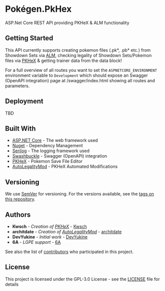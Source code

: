 # Pokégen.PkHex

ASP.Net Core REST API providing PKHeX & ALM functionality

## Getting Started

This API currently supports creating pokemon files (.pk*, .pb* etc.) from Showdown Sets via [ALM](https://github.com/architdate/PKHeX-Plugins), checking legality of Showdown Sets/Pokemon files via [PKHeX](https://github.com/kwsch/PKHeX) & getting trainer data from the data block!

For a full overview of all routes you want to set the `ASPNETCORE_ENVIRONMENT` environment variable to `Development` which should expose an Swagger (OpenAPI integration) page at /swagger/index.html showing all routes and parameters.

## Deployment
TBD

## Built With

* [ASP.NET Core](https://dotnet.microsoft.com/learn/aspnet/what-is-aspnet-core) - The web framework used
* [Nuget](https://www.nuget.org/) - Dependency Management
* [Serilog](https://serilog.net/) - The logging framework used
* [Swashbuckle](https://github.com/domaindrivendev/Swashbuckle.AspNetCore) - Swagger (OpenAPI) integration
* [PKHeX](https://github.com/kwsch/PKHeX) - Pokemon Save File Editor
* [AutoLegalityMod](https://github.com/architdate/PKHeX-Plugins) - PKHeX Automated Modifications 

## Versioning

We use [SemVer](http://semver.org/) for versioning. For the versions available, see the [tags on this repository](https://github.com/Pokegen/Pokegen.PkHex/tags). 

## Authors

* **Kwsch** - *Creation of [PKHeX](https://github.com/kwsch/PKHeX)* - [Kwsch](https://github.com/kwsch)
* **architdate** - *Creation of [AutoLegalityMod](https://github.com/architdate/PKHeX-Plugins)* - [architdate](https://github.com/architdate)
* **DevYukine** - *Initial work* - [DevYukine](https://github.com/DevYukine)
* **6A** - *LGPE support* - [6A](https://github.com/6A-Realm)

See also the list of [contributors](https://github.com/Pokegen/Pokegen.PkHex/contributors) who participated in this project.

## License

This project is licensed under the GPL-3.0 License - see the [LICENSE](LICENSE) file for details